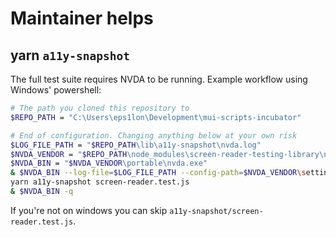 # Maintainer helps

## yarn `a11y-snapshot`

The full test suite requires NVDA to be running.
Example workflow using Windows' powershell:

```bash
# The path you cloned this repository to
$REPO_PATH = "C:\Users\eps1lon\Development\mui-scripts-incubator"

# End of configuration. Changing anything below at your own risk
$LOG_FILE_PATH = "$REPO_PATH\lib\a11y-snapshot\nvda.log"
$NVDA_VENDOR = "$REPO_PATH\node_modules\screen-reader-testing-library\nvda-2020.2"
$NVDA_BIN = "$NVDA_VENDOR\portable\nvda.exe"
& $NVDA_BIN --log-file=$LOG_FILE_PATH --config-path=$NVDA_VENDOR\settings
yarn a11y-snapshot screen-reader.test.js
& $NVDA_BIN -q
```

If you're not on windows you can skip `a11y-snapshot/screen-reader.test.js`.

